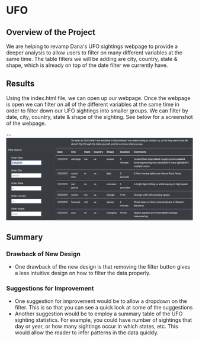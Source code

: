 # UFO

## Overview of the Project
We are helping to revamp Dana's UFO sightings webpage to provide a deeper analysis to allow users to filter on many different variables at the same time. The table filters we will be adding are city, country, state & shape, which is already on top of the date filter we currently have. 

## Results

Using the index.html file, we can open up our webpage. Once the webpage is open we can filter on all of the different variables at the same time in order to filter down our UFO sightings into smaller groups. We can filter by date, city, country, state & shape of the sighting. See below for a screenshot of the webpage. 

--![image_name](images/Webpage_Filtered.png)

## Summary

### Drawback of New Design
- One drawback of the new design is that removing the filter button gives a less intuitive design on how to filter the data properly. 

### Suggestions for Improvement
- One suggestion for improvement would be to allow a dropdown on the filter. This is so that you can see a quick look at some of the suggestions 
- Another suggestion would be to employ a summary table of the UFO sighting statistics. For example, you could have number of sightings that day or year, or how many sightings occur in which states, etc. This would allow the reader to infer patterns in the data quickly. 

